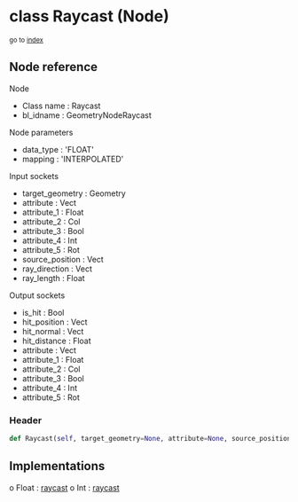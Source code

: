# class Raycast (Node)

<sub>go to [index](/docs/index.md)</sub>

## Node reference

Node
 - Class name : Raycast
 - bl_idname : GeometryNodeRaycast

Node parameters
 - data_type : 'FLOAT'
 - mapping : 'INTERPOLATED'

Input sockets
 - target_geometry : Geometry
 - attribute : Vect
 - attribute_1 : Float
 - attribute_2 : Col
 - attribute_3 : Bool
 - attribute_4 : Int
 - attribute_5 : Rot
 - source_position : Vect
 - ray_direction : Vect
 - ray_length : Float

Output sockets
 - is_hit : Bool
 - hit_position : Vect
 - hit_normal : Vect
 - hit_distance : Float
 - attribute : Vect
 - attribute_1 : Float
 - attribute_2 : Col
 - attribute_3 : Bool
 - attribute_4 : Int
 - attribute_5 : Rot

### Header

``` python
def Raycast(self, target_geometry=None, attribute=None, source_position=None, ray_direction=None, ray_length=None, data_type='FLOAT', mapping='INTERPOLATED', node_label=None, node_color=None):
```

## Implementations

o Float : [raycast](#raycast) 
o Int : [raycast](#raycast) 

